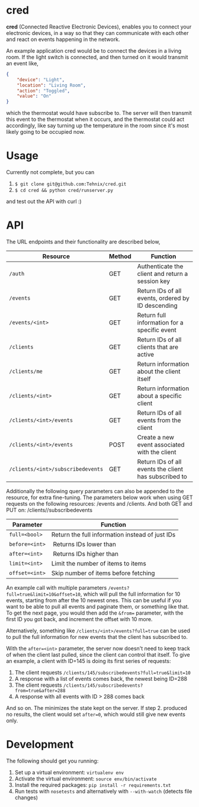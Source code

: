 cred
====
**cred** (Connected Reactive Electronic Devices), enables you to connect your
electronic devices, in a way so that they can communicate with each other
and react on events happening in the network.


An example application cred would be to connect the devices in a living room. If the light switch is connected, and then turned on it would transmit an event like,

```JSON
{
    "device": "Light",
    "location": "Living Room",
    "action": "Toggled",
    "value": "On"
}
```

which the thermostat would have subscribe to. The server will then transmit this event to the thermostat when it occurs, and the thermostat could act accordingly, like say turning up the temperature in the room since it's most likely going to be occupied now.

Usage
=====
Currently not complete, but you can

1. `$ git clone git@github.com:Tehnix/cred.git`
2. `$ cd cred && python cred/runserver.py`

and test out the API with curl :)


API
=====
The URL endpoints and their functionality are described below,

| Resource                        | Method | Function  |
|---------------------------------|--------|-----------|
| `/auth`                           | GET    | Authenticate the client and return a session key |
| `/events`                         | GET    | Return IDs of all events, ordered by ID descending |
| `/events/<int>`                   | GET    | Return full information for a specific event |
| `/clients`                        | GET    | Return IDs of all clients that are active |
| `/clients/me`                     | GET    | Return information about the client itself |
| `/clients/<int>`                  | GET    | Return information about a specific client |
| `/clients/<int>/events`           | GET    | Return IDs of all events from the client  |
| `/clients/<int>/events`           | POST   | Create a new event associated with the client |
| `/clients/<int>/subscribedevents` | GET    | Return IDs of all events the client has subscribed to |

Additionally the following query parameters can also be appended to the
resource, for extra fine-tuning. The parameters below work when using GET
requests on the following resources: /events and /clients. And both GET and PUT
on: /clients/<int>/subscribedevents

| Parameter      | Function                                           |
|----------------|----------------------------------------------------|
| `full=<bool>`  | Return the full information instead of just IDs    |
| `before=<int>` | Returns IDs lower than <int>                       |
| `after=<int>`  | Returns IDs higher than <int>                      |
| `limit=<int>`  | Limit the number of items to <int> items           |
| `offset=<int>` | Skip <int> number of items before fetching         |

An example call with multiple parameters `/events?full=true&limit=10&offset=10`,
which will pull the full information for 10 events, starting from after the 10
newest ones. This can be useful if you want to be able to pull all events and
paginate them, or something like that. To get the next page, you would then add
the `&from=` parameter, with the first ID you got back, and increment the offset
with 10 more.

Alternatively, something like `/clients/<int>/events?full=true` can be used to
pull the full information for new events that the client has subscribed to.

With the `after=<int>` parameter, the server now doesn't need to keep track of
when the client last pulled, since the client can control that itself. To give
an example, a client with ID=145 is doing its first series of requests:

1. The client requests `/clients/145/subscribedevents?full=true&limit=10`
2. A response with a list of events comes back, the newest being ID=288
3. The client requests `/clients/145/subscribedevents?from=true&after=288`
4. A response with all events with ID > 288 comes back

And so on. The minimizes the state kept on the server. If step 2. produced no
results, the client would set `after=0`, which would still give new events only.


Development
=====
The following should get you running:

1. Set up a virtual environment: `virtualenv env`
2. Activate the virtual environment: `source env/bin/activate`
3. Install the required packages: `pip install -r requirements.txt`
4. Run tests with `nosetests` and alternatively with `--with-watch` (detects file changes)
